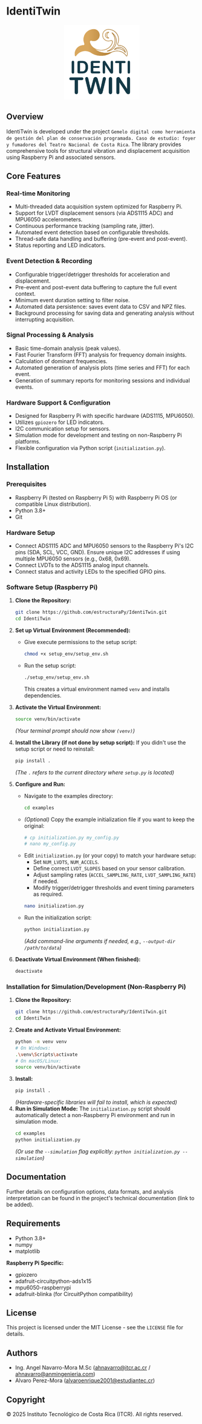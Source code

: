 # IdentiTwin

<p align="center">
  <img src="https://github.com/estructuraPy/IdentiTwin/raw/main/identitwin.png" alt="IdentiTwin Logo" width="200"/>
</p>

## Overview

IdentiTwin is developed under the project ``Gemelo digital como herramienta de gestión del plan de conservación programada. Caso de estudio: foyer y fumadores del Teatro Nacional de Costa Rica``. The library provides comprehensive tools for structural vibration and displacement acquisition using Raspberry Pi and associated sensors.

## Core Features

### Real-time Monitoring
- Multi-threaded data acquisition system optimized for Raspberry Pi.
- Support for LVDT displacement sensors (via ADS1115 ADC) and MPU6050 accelerometers.
- Continuous performance tracking (sampling rate, jitter).
- Automated event detection based on configurable thresholds.
- Thread-safe data handling and buffering (pre-event and post-event).
- Status reporting and LED indicators.

### Event Detection & Recording
- Configurable trigger/detrigger thresholds for acceleration and displacement.
- Pre-event and post-event data buffering to capture the full event context.
- Minimum event duration setting to filter noise.
- Automated data persistence: saves event data to CSV and NPZ files.
- Background processing for saving data and generating analysis without interrupting acquisition.

### Signal Processing & Analysis
- Basic time-domain analysis (peak values).
- Fast Fourier Transform (FFT) analysis for frequency domain insights.
- Calculation of dominant frequencies.
- Automated generation of analysis plots (time series and FFT) for each event.
- Generation of summary reports for monitoring sessions and individual events.

### Hardware Support & Configuration
- Designed for Raspberry Pi with specific hardware (ADS1115, MPU6050).
- Utilizes `gpiozero` for LED indicators.
- I2C communication setup for sensors.
- Simulation mode for development and testing on non-Raspberry Pi platforms.
- Flexible configuration via Python script (`initialization.py`).

## Installation

### Prerequisites
- Raspberry Pi (tested on Raspberry Pi 5) with Raspberry Pi OS (or compatible Linux distribution).
- Python 3.8+
- Git

### Hardware Setup
- Connect ADS1115 ADC and MPU6050 sensors to the Raspberry Pi's I2C pins (SDA, SCL, VCC, GND). Ensure unique I2C addresses if using multiple MPU6050 sensors (e.g., 0x68, 0x69).
- Connect LVDTs to the ADS1115 analog input channels.
- Connect status and activity LEDs to the specified GPIO pins.

### Software Setup (Raspberry Pi)

1.  **Clone the Repository:**
    ```bash
    git clone https://github.com/estructuraPy/IdentiTwin.git
    cd IdentiTwin
    ```

2.  **Set up Virtual Environment (Recommended):**
    *   Give execute permissions to the setup script:
        ```bash
        chmod +x setup_env/setup_env.sh
        ```
    *   Run the setup script:
        ```bash
        ./setup_env/setup_env.sh
        ```
        This creates a virtual environment named `venv` and installs dependencies.

3.  **Activate the Virtual Environment:**
    ```bash
    source venv/bin/activate
    ```
    *(Your terminal prompt should now show `(venv)`)*

4.  **Install the Library (if not done by setup script):**
    If you didn't use the setup script or need to reinstall:
    ```bash
    pip install .
    ```
    *(The `.` refers to the current directory where `setup.py` is located)*

5.  **Configure and Run:**
    *   Navigate to the examples directory:
        ```bash
        cd examples
        ```
    *   *(Optional)* Copy the example initialization file if you want to keep the original:
        ```bash
        # cp initialization.py my_config.py
        # nano my_config.py
        ```
    *   Edit `initialization.py` (or your copy) to match your hardware setup:
        *   Set `NUM_LVDTS`, `NUM_ACCELS`.
        *   Define correct `LVDT_SLOPES` based on your sensor calibration.
        *   Adjust sampling rates (`ACCEL_SAMPLING_RATE`, `LVDT_SAMPLING_RATE`) if needed.
        *   Modify trigger/detrigger thresholds and event timing parameters as required.
        ```bash
        nano initialization.py
        ```
    *   Run the initialization script:
        ```bash
        python initialization.py
        ```
        *(Add command-line arguments if needed, e.g., `--output-dir /path/to/data`)*

6.  **Deactivate Virtual Environment (When finished):**
    ```bash
    deactivate
    ```

### Installation for Simulation/Development (Non-Raspberry Pi)

1.  **Clone the Repository:**
    ```bash
    git clone https://github.com/estructuraPy/IdentiTwin.git
    cd IdentiTwin
    ```
2.  **Create and Activate Virtual Environment:**
    ```bash
    python -m venv venv
    # On Windows:
    .\venv\Scripts\activate
    # On macOS/Linux:
    source venv/bin/activate
    ```
3.  **Install:**
    ```bash
    pip install .
    ```
    *(Hardware-specific libraries will fail to install, which is expected)*
4.  **Run in Simulation Mode:**
    The `initialization.py` script should automatically detect a non-Raspberry Pi environment and run in simulation mode.
    ```bash
    cd examples
    python initialization.py
    ```
    *(Or use the `--simulation` flag explicitly: `python initialization.py --simulation`)*

## Documentation

Further details on configuration options, data formats, and analysis interpretation can be found in the project's technical documentation (link to be added).

## Requirements

- Python 3.8+
- numpy
- matplotlib

**Raspberry Pi Specific:**
- gpiozero
- adafruit-circuitpython-ads1x15
- mpu6050-raspberrypi
- adafruit-blinka (for CircuitPython compatibility)

## License

This project is licensed under the MIT License - see the `LICENSE` file for details.

## Authors

- Ing. Angel Navarro-Mora M.Sc (ahnavarro@itcr.ac.cr / ahnavarro@anmingenieria.com)
- Alvaro Perez-Mora (alvaroenrique2001@estudiantec.cr)

## Copyright

© 2025 Instituto Tecnológico de Costa Rica (ITCR). All rights reserved.
